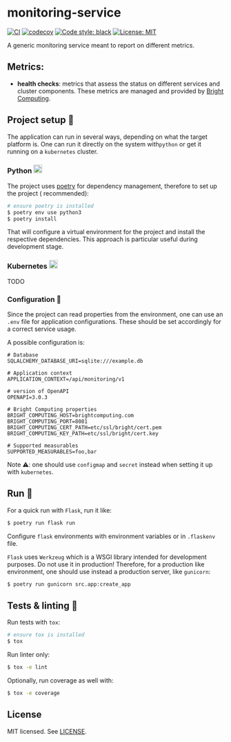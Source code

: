 # monitoring-service

[![CI](https://github.com/rena2damas/monitoring-service/actions/workflows/ci.yaml/badge.svg)](https://github.com/rena2damas/monitoring-service/actions/workflows/ci.yaml)
[![codecov](https://codecov.io/gh/rena2damas/monitoring-service/branch/master/graph/badge.svg)](https://app.codecov.io/gh/rena2damas/monitoring-service/branch/master)
[![Code style: black](https://img.shields.io/badge/code%20style-black-000000.svg)](https://github.com/psf/black)
[![License: MIT](https://img.shields.io/badge/License-MIT-yellow.svg)](https://opensource.org/licenses/MIT)

A generic monitoring service meant to report on different metrics.

## Metrics:

* __health checks__: metrics that assess the status on different services and cluster components. These metrics are
  managed and provided by [Bright Computing](https://www.brightcomputing.com/).

## Project setup 🔧

The application can run in several ways, depending on what the target platform is. One can run it directly on the system
with```python``` or get it running on a ```kubernetes``` cluster.

### Python <img src="https://github.com/buildkite/emojis/raw/main/img-buildkite-64/python.png" width="20">

The project uses [poetry](https://python-poetry.org/) for dependency management, therefore to set up the project (
recommended):

```bash
# ensure poetry is installed
$ poetry env use python3
$ poetry install
```

That will configure a virtual environment for the project and install the respective dependencies. This approach is
particular useful during development stage.

### Kubernetes <img src="https://github.com/buildkite/emojis/raw/main/img-buildkite-64/kubernetes.png" width="20">

TODO

### Configuration 📄

Since the project can read properties from the environment, one can use an ```.env``` file for application
configurations. These should be set accordingly for a correct service usage.

A possible configuration is:

    # Database
    SQLALCHEMY_DATABASE_URI=sqlite:///example.db

    # Application context
    APPLICATION_CONTEXT=/api/monitoring/v1

    # version of OpenAPI
    OPENAPI=3.0.3

    # Bright Computing properties
    BRIGHT_COMPUTING_HOST=brightcomputing.com
    BRIGHT_COMPUTING_PORT=8081
    BRIGHT_COMPUTING_CERT_PATH=etc/ssl/bright/cert.pem
    BRIGHT_COMPUTING_KEY_PATH=etc/ssl/bright/cert.key

    # Supported measurables
    SUPPORTED_MEASURABLES=foo,bar

Note ⚠️: one should use ```configmap``` and ```secret``` instead when setting it up with ```kubernetes```.

## Run 🚀

For a quick run with ```Flask```, run it like:

```bash
$ poetry run flask run
```

Configure ```flask``` environments with environment variables or in ```.flaskenv``` file.

```Flask``` uses ```Werkzeug``` which is a WSGI library intended for development purposes. Do not use it in production!
Therefore, for a production like environment, one should use instead a production server, like ```gunicorn```:

```bash
$ poetry run gunicorn src.app:create_app
```

## Tests & linting 🚥

Run tests with ```tox```:

```bash
# ensure tox is installed
$ tox
```

Run linter only:

```bash
$ tox -e lint
```

Optionally, run coverage as well with:

```bash
$ tox -e coverage
```

## License

MIT licensed. See [LICENSE](LICENSE).
